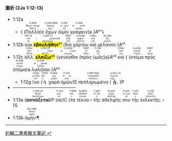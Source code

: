 #### 圖析 (2Jo 1:12-13)

- 1:12a 
	- { (<RUBY><ruby><ruby>Πολλὰ<rt>πολύς</rt></ruby><rt>Many things</rt></ruby><rt>A-APN</rt></RUBY>)c <RUBY><ruby><ruby><em>ἔχων</em><rt>ἔχω</rt></ruby><rt>having</rt></ruby><rt>V-PAP-NSM</rt></RUBY> (<RUBY><ruby><ruby>ὑμῖν<rt>σύ</rt></ruby><rt>to you</rt></ruby><rt>P-2DP</rt></RUBY> <RUBY><ruby><ruby><em>γράφειν</em><rt>γράφω</rt></ruby><rt>to write,</rt></ruby><rt>V-PAN</rt></RUBY>)a }A°¹⮧
- 1:12b <RUBY><ruby><ruby>οὐκ<rt>οὐ</rt></ruby><rt>not</rt></ruby><rt>PRT-N</rt></RUBY> <RUBY><ruby><ruby><mark><strong>ἐβουλήθην</strong>°¹</mark><rt>βούλομαι</rt></ruby><rt>I purposed</rt></ruby><rt>V-AOI-1S</rt></RUBY> (<RUBY><ruby><ruby>διὰ<rt>διά</rt></ruby><rt>with</rt></ruby><rt>PREP</rt></RUBY> <RUBY><ruby><ruby>χάρτου<rt>χάρτης</rt></ruby><rt>paper</rt></ruby><rt>N-GSM</rt></RUBY> <RUBY><ruby><ruby>καὶ<rt>καί</rt></ruby><rt>and</rt></ruby><rt>CONJ</rt></RUBY> <RUBY><ruby><ruby>μέλανος·<rt>μέλαν</rt></ruby><rt>ink;</rt></ruby><rt>N-GSN</rt></RUBY>)A°¹
- 1:12c <RUBY><ruby><ruby>ἀλλ᾽<rt>ἀλλά</rt></ruby><rt>but</rt></ruby><rt>CONJ</rt></RUBY> <RUBY><ruby><ruby><mark><strong>ἐλπίζω</strong>°²</mark><rt>ἐλπίζω</rt></ruby><rt>I hope</rt></ruby><rt>V-PAI-1S</rt></RUBY> {<RUBY><ruby><ruby><em>γενέσθαι</em><rt>γίνομαι</rt></ruby><rt>to come</rt></ruby><rt>V-2ADN</rt></RUBY> (<RUBY><ruby><ruby>πρὸς<rt>πρός</rt></ruby><rt>to</rt></ruby><rt>PREP</rt></RUBY> <RUBY><ruby><ruby>ὑμᾶς<rt>σύ</rt></ruby><rt>you,</rt></ruby><rt>P-2AP</rt></RUBY>)a}A°² <RUBY><ruby><ruby>καὶ<rt>καί</rt></ruby><rt>and</rt></ruby><rt>CONJ</rt></RUBY> { (<RUBY><ruby><ruby>στόμα<rt>στόμα</rt></ruby><rt>mouth</rt></ruby><rt>N-ASN</rt></RUBY> <RUBY><ruby><ruby>πρὸς<rt>πρός</rt></ruby><rt>to</rt></ruby><rt>PREP</rt></RUBY> <RUBY><ruby><ruby>στόμα<rt>στόμα</rt></ruby><rt>mouth</rt></ruby><rt>N-ASN</rt></RUBY>)a <RUBY><ruby><ruby><em>λαλῆσαι</em><rt>λαλέω</rt></ruby><rt>to speak,</rt></ruby><rt>V-AAN</rt></RUBY> }A°²
	- 1:12g <RUBY><ruby><ruby>ἵνα<rt>ἵνα</rt></ruby><rt>so that</rt></ruby><rt>CONJ</rt></RUBY> (<RUBY><ruby><ruby>ἡ<rt>ὁ</rt></ruby><rt>the</rt></ruby><rt>T-NSF</rt></RUBY> <RUBY><ruby><ruby>χαρὰ<rt>χαρά</rt></ruby><rt>joy</rt></ruby><rt>N-NSF</rt></RUBY> <RUBY><ruby><ruby>ἡμῶν<rt>ἐγώ</rt></ruby><rt>of us</rt></ruby><rt>P-1GP</rt></RUBY>)S <RUBY><ruby><ruby><em>πεπληρωμένη</em><rt>πληρόω</rt></ruby><rt>completed</rt></ruby><rt>V-RPP-NSF</rt></RUBY> (<RUBY><ruby><ruby><strong>ᾖ.</strong><rt>εἰμί</rt></ruby><rt>may be.</rt></ruby><rt>V-PAS-3S</rt></RUBY>)P 
- ——————————————
- 1:13a (<RUBY><ruby><ruby><strong>ἀσπάζεταί</strong><rt>ἀσπάζομαι</rt></ruby><rt>Greet</rt></ruby><rt>V-PNI-3S</rt></RUBY>)P (<RUBY><ruby><ruby>σε<rt>σύ</rt></ruby><rt>you,</rt></ruby><rt>P-2AS</rt></RUBY>)C (<RUBY><ruby><ruby>τὰ<rt>ὁ</rt></ruby><rt>the</rt></ruby><rt>T-NPN</rt></RUBY> <RUBY><ruby><ruby>τέκνα<rt>τέκνον</rt></ruby><rt>children</rt></ruby><rt>N-NPN</rt></RUBY> ‹ <RUBY><ruby><ruby>τῆς<rt>ὁ</rt></ruby><rt>of the</rt></ruby><rt>T-GSF</rt></RUBY> <RUBY><ruby><ruby>ἀδελφῆς<rt>ἀδελφή</rt></ruby><rt>sister</rt></ruby><rt>N-GSF</rt></RUBY> <RUBY><ruby><ruby>σου<rt>σύ</rt></ruby><rt>of you</rt></ruby><rt>P-2GS</rt></RUBY> <RUBY><ruby><ruby>τῆς<rt>ὁ</rt></ruby><rt>[the]</rt></ruby><rt>T-GSF</rt></RUBY> <RUBY><ruby><ruby>ἐκλεκτῆς.<rt>ἐκλεκτός</rt></ruby><rt>elect.</rt></ruby><rt>A-GSF</rt></RUBY> › )S 
- 1:13b <RUBY><ruby><ruby>ἀμήν.¶<rt>ἀμήν</rt></ruby><rt>Amen</rt></ruby><rt>INJ-HEB</rt></RUBY> 





---
[約翰二書希臘文筆記 ↵](2John-Notes.md)